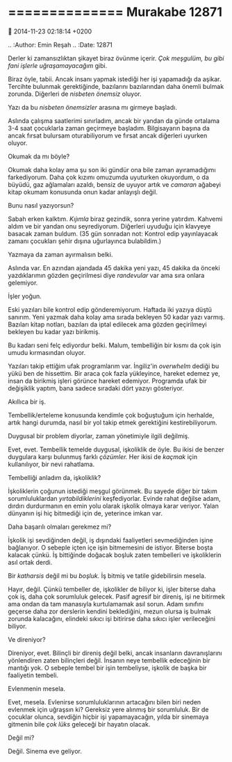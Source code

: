 ==============
Murakabe 12871
==============

:date: 2014-11-23 02:18:14 +0200

.. :Author: Emin Reşah
.. :Date: 12871

Derler ki zamansızlıktan şikayet biraz övünme içerir. *Çok meşgulüm, bu
gibi fani işlerle uğraşamayacağım* gibi.

Biraz öyle, tabii. Ancak insanı yapmak istediği her işi yapamadığı da
aşikar. Tercihte bulunmak gerektiğinde, bazılarını bazılarından daha
önemli bulmak zorunda. Diğerleri de *nisbeten önemsiz* oluyor.

Yazı da bu *nisbeten önemsizler* arasına mı girmeye başladı.

Aslında çalışma saatlerimi sınırladım, ancak bir yandan da günde
ortalama 3-4 saat çocuklarla zaman geçirmeye başladım. Bilgisayarın
başına da ancak fırsat bulursam oturabiliyorum ve fırsat ancak diğerleri
uyurken oluyor.

Okumak da mı böyle?

Okumak daha kolay ama şu son iki gündür ona bile zaman ayıramadığımı
farkediyorum. Daha çok kızımı omuzumda uyuturken okuyordum, o da büyüdü,
gaz ağlamaları azaldı, bensiz de uyuyor artık ve *camaran* ağabeyi kitap
okumam konusunda onun kadar anlayışlı değil.

Bunu nasıl yazıyorsun?

Sabah erken kalktım. *Kıjımla* biraz gezindik, sonra yerine yatırdım.
Kahvemi aldım ve bir yandan onu seyrediyorum. Diğerleri uyuduğu için
klavyeye basacak zaman buldum. (35 gün sonradan not: Kontrol edip
yayınlayacak zamanı çocukları şehir dışına uğurlayınca bulabildim.)

Yazmaya da zaman ayırmalısın belki.

Aslında var. En azından ajandada 45 dakika yeni yazı, 45 dakika da
önceki yazdıklarımın gözden geçirilmesi diye *randevular* var ama sıra
onlara gelemiyor.

İşler yoğun.

Eski yazıları bile kontrol edip gönderemiyorum. Haftada iki yazıya düştü
sanırım. Yeni yazmak daha kolay ama sırada bekleyen 50 kadar yazı
varmış. Bazıları kitap notları, bazıları da iptal edilecek ama gözden
geçirilmeyi bekleyen bu kadar yazı birikmiş.

Bu kadarı seni felç ediyordur belki. Malum, tembelliğin bir kısmı da çok
işin umudu kırmasından oluyor.

Yazıları takip ettiğim ufak programlarım var. İngiliz'in *overwhelm*
dediği bu yükü ben de hissettim. Bir araca çok fazla yükleyince, hareket
edemez ye, insan da birikmiş işleri görünce hareket edemiyor. Programda
ufak bir değişiklik yaptım, bana sadece sıradaki dört yazıyı gösteriyor.

Akıllıca bir iş.

Tembellik/erteleme konusunda kendimle çok boğuştuğum için herhalde,
artık hangi durumda, nasıl bir yol takip etmek gerektiğini
kestirebiliyorum.

Duygusal bir problem diyorlar, zaman yönetimiyle ilgili değilmiş.

Evet, evet. Tembellik temelde duygusal, işkoliklik de öyle. Bu ikisi de
benzer duygulara karşı bulunmuş farklı *çözümler.* Her ikisi de *kaçmak*
için kullanılıyor, bir nevi rahatlama.

Tembelliği anladım da, işkoliklik?

İşkoliklerin çoğunun istediği meşgul görünmek. Bu sayede diğer bir takım
sorumluluklardan *yırtabildiklerini* keşfediyorlar. Evinde rahat değilse
adam, dırdırı durdurmanın en emin yolu olarak işkolik olmaya karar
veriyor. Yalan dünyanın işi hiç bitmediği için de, yeterince imkan var.

Daha başarılı olmaları gerekmez mi?

İşkolik işi sevdiğinden değil, iş dışındaki faaliyetleri sevmediğinden
işine bağlanıyor. O sebeple içten içe işin bitmemesini de istiyor.
Biterse boşta kalacak çünkü. İş bittiğinde doğacak boşluk zaten
tembelleri ve işkoliklerin asıl ortak derdi.

Bir *katharsis* değil mi bu *boşluk.* İş bitmiş ve tatile gidebilirsin
mesela.

Hayır, değil. Çünkü tembeller de, işkolikler de biliyor ki, işler
biterse daha çok iş, daha çok sorumluluk gelecek. Pasif agresif bir
direniş, işi ne bitirmek ama ondan da tam manasıyla kurtulamamak asıl
sorun. Adam sınıfını geçerse daha zor derslerin kendini beklediğini,
mezun olursa iş bulmak zorunda kalacağını, elindeki sıkıcı işi bitirirse
daha sıkıcı işler verileceğini biliyor.

Ve direniyor?

Direniyor, evet. Bilinçli bir direniş değil belki, ancak insanların
davranışlarını yönlendiren zaten bilinçleri değil. İnsanın neye
tembellik edeceğinin bir mantığı yok. O sebeple tembel bir işin
tembeliyse, işkolik de başka bir faaliyetin tembeli.

Evlenmenin mesela.

Evet, mesela. Evlenirse sorumluluklarının artacağını bilen biri neden
evlenmek için uğraşsın ki? Gereksiz yere alınmış bir sorumluluk. Bir de
çocuklar olunca, sevdiğin hiçbir işi yapamayacağın, yılda bir sinemaya
gitmenin bile *çok lüks* geleceği bir hayatın olacak.

Değil mi?

Değil. Sinema eve geliyor.
